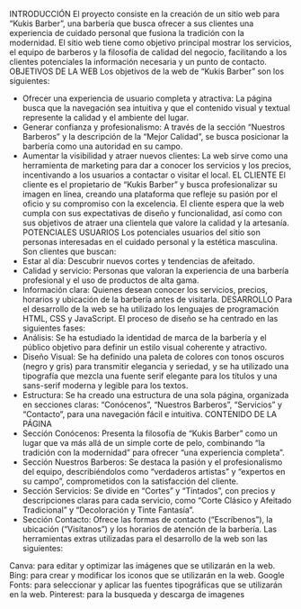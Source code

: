 
INTRODUCCIÓN
El proyecto consiste en la creación de un sitio web para “Kukis Barber”, una barbería que busca ofrecer a sus clientes una experiencia de cuidado personal que fusiona la tradición con la modernidad. El sitio web tiene como objetivo principal mostrar los servicios, el equipo de barberos y la filosofía de calidad del negocio, facilitando a los clientes potenciales la información necesaria y un punto de contacto.
OBJETIVOS DE LA WEB
Los objetivos de la web de “Kukis Barber” son los siguientes:
 * Ofrecer una experiencia de usuario completa y atractiva: La página busca que la navegación sea intuitiva y que el contenido visual y textual represente la calidad y el ambiente del lugar.
 * Generar confianza y profesionalismo: A través de la sección “Nuestros Barberos” y la descripción de la “Mejor Calidad”, se busca posicionar la barbería como una autoridad en su campo.
 * Aumentar la visibilidad y atraer nuevos clientes: La web sirve como una herramienta de marketing para dar a conocer los servicios y los precios, incentivando a los usuarios a contactar o visitar el local.
EL CLIENTE
El cliente es el propietario de “Kukis Barber” y busca profesionalizar su imagen en línea, creando una plataforma que refleje su pasión por el oficio y su compromiso con la excelencia. El cliente espera que la web cumpla con sus expectativas de diseño y funcionalidad, así como con sus objetivos de atraer una clientela que valore la calidad y la artesanía.
POTENCIALES USUARIOS
Los potenciales usuarios del sitio son personas interesadas en el cuidado personal y la estética masculina. Son clientes que buscan:
 * Estar al día: Descubrir nuevos cortes y tendencias de afeitado.
 * Calidad y servicio: Personas que valoran la experiencia de una barbería profesional y el uso de productos de alta gama.
 * Información clara: Quienes desean conocer los servicios, precios, horarios y ubicación de la barbería antes de visitarla.
DESARROLLO
Para el desarrollo de la web se ha utilizado los lenguajes de programación HTML, CSS y JavaScript. El proceso de diseño se ha centrado en las siguientes fases:
 * Análisis: Se ha estudiado la identidad de marca de la barbería y el público objetivo para definir un estilo visual coherente y atractivo.
 * Diseño Visual: Se ha definido una paleta de colores con tonos oscuros (negro y gris) para transmitir elegancia y seriedad, y se ha utilizado una tipografía que mezcla una fuente serif elegante para los títulos y una sans-serif moderna y legible para los textos.
 * Estructura: Se ha creado una estructura de una sola página, organizada en secciones claras: “Conócenos”, “Nuestros Barberos”, “Servicios” y “Contacto”, para una navegación fácil e intuitiva.
CONTENIDO DE LA PÁGINA
 * Sección Conócenos: Presenta la filosofía de “Kukis Barber” como un lugar que va más allá de un simple corte de pelo, combinando “la tradición con la modernidad” para ofrecer “una experiencia completa”.
 * Sección Nuestros Barberos: Se destaca la pasión y el profesionalismo del equipo, describiéndolos como “verdaderos artistas” y “expertos en su campo”, comprometidos con la satisfacción del cliente.
 * Sección Servicios: Se divide en “Cortes” y “Tintados”, con precios y descripciones claras para cada servicio, como “Corte Clásico y Afeitado Tradicional” y “Decoloración y Tinte Fantasía”.
 * Sección Contacto: Ofrece las formas de contacto (“Escríbenos”), la ubicación (“Visítanos”) y los horarios de atención de la barbería.
Las herramientas extras utilizadas para el desarrollo de la web son las siguientes:

Canva: para editar y optimizar las imágenes que se utilizarán en la web.
Bing: para crear y modificar los iconos que se utilizarán en la web.
Google Fonts: para seleccionar y aplicar las fuentes tipográficas que se utilizarán en la web.
Pinterest: para la busqueda y descarga de imagenes

